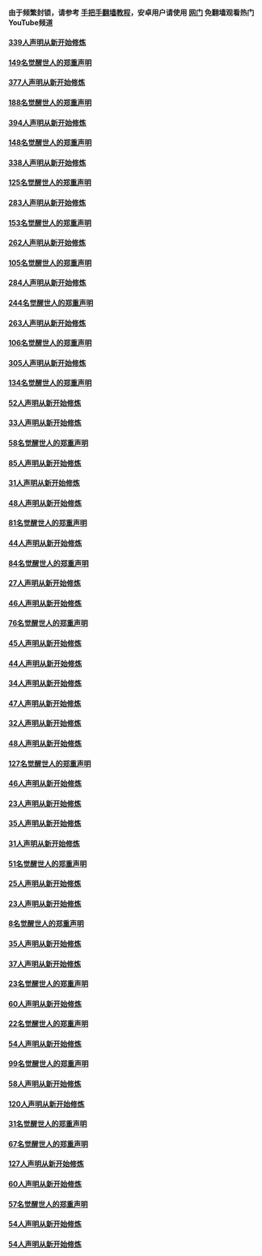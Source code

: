 #### 由于频繁封锁，请参考 [手把手翻墙教程](https://github.com/gfw-breaker/guides/wiki/)，安卓用户请使用 [网门](https://github.com/gfw-breaker/nogfw/blob/master/dl.md?t=05170302) 免翻墙观看热门YouTube频道 

#### [339人声明从新开始修炼](../pages/91/425690.md?t=05170302) 

#### [149名觉醒世人的郑重声明](../pages/91/425689.md?t=05170302) 

#### [377人声明从新开始修炼](../pages/91/424867.md?t=05170302) 

#### [188名觉醒世人的郑重声明](../pages/91/424866.md?t=05170302) 

#### [394人声明从新开始修炼](../pages/91/423914.md?t=05170302) 

#### [148名觉醒世人的郑重声明](../pages/91/423913.md?t=05170302) 

#### [338人声明从新开始修炼](../pages/91/423540.md?t=05170302) 

#### [125名觉醒世人的郑重声明](../pages/91/423539.md?t=05170302) 

#### [283人声明从新开始修炼](../pages/91/423296.md?t=05170302) 

#### [153名觉醒世人的郑重声明](../pages/91/423295.md?t=05170302) 

#### [262人声明从新开始修炼](../pages/91/423004.md?t=05170302) 

#### [105名觉醒世人的郑重声明](../pages/91/423003.md?t=05170302) 

#### [284人声明从新开始修炼](../pages/91/422707.md?t=05170302) 

#### [244名觉醒世人的郑重声明](../pages/91/422706.md?t=05170302) 

#### [263人声明从新开始修炼](../pages/91/422553.md?t=05170302) 

#### [106名觉醒世人的郑重声明](../pages/91/422552.md?t=05170302) 

#### [305人声明从新开始修炼](../pages/91/422153.md?t=05170302) 

#### [134名觉醒世人的郑重声明](../pages/91/422152.md?t=05170302) 

#### [52人声明从新开始修炼](../pages/91/421846.md?t=05170302) 

#### [33人声明从新开始修炼](../pages/91/421804.md?t=05170302) 

#### [58名觉醒世人的郑重声明](../pages/91/421845.md?t=05170302) 

#### [85人声明从新开始修炼](../pages/91/421769.md?t=05170302) 

#### [31人声明从新开始修炼](../pages/91/421763.md?t=05170302) 

#### [48人声明从新开始修炼](../pages/91/421605.md?t=05170302) 

#### [81名觉醒世人的郑重声明](../pages/91/421656.md?t=05170302) 

#### [44人声明从新开始修炼](../pages/91/421544.md?t=05170302) 

#### [84名觉醒世人的郑重声明](../pages/91/421543.md?t=05170302) 

#### [27人声明从新开始修炼](../pages/91/421465.md?t=05170302) 

#### [46人声明从新开始修炼](../pages/91/421454.md?t=05170302) 

#### [76名觉醒世人的郑重声明](../pages/91/421453.md?t=05170302) 

#### [45人声明从新开始修炼](../pages/91/421452.md?t=05170302) 

#### [44人声明从新开始修炼](../pages/91/421422.md?t=05170302) 

#### [34人声明从新开始修炼](../pages/91/421322.md?t=05170302) 

#### [47人声明从新开始修炼](../pages/91/421264.md?t=05170302) 

#### [32人声明从新开始修炼](../pages/91/421225.md?t=05170302) 

#### [48人声明从新开始修炼](../pages/91/421202.md?t=05170302) 

#### [127名觉醒世人的郑重声明](../pages/91/421224.md?t=05170302) 

#### [46人声明从新开始修炼](../pages/91/421203.md?t=05170302) 

#### [23人声明从新开始修炼](../pages/91/421138.md?t=05170302) 

#### [35人声明从新开始修炼](../pages/91/421122.md?t=05170302) 

#### [31人声明从新开始修炼](../pages/91/421081.md?t=05170302) 

#### [51名觉醒世人的郑重声明](../pages/91/421080.md?t=05170302) 

#### [25人声明从新开始修炼](../pages/91/421020.md?t=05170302) 

#### [23人声明从新开始修炼](../pages/91/420884.md?t=05170302) 

#### [8名觉醒世人的郑重声明](../pages/91/420883.md?t=05170302) 

#### [35人声明从新开始修炼](../pages/91/420809.md?t=05170302) 

#### [37人声明从新开始修炼](../pages/91/420766.md?t=05170302) 

#### [23名觉醒世人的郑重声明](../pages/91/420765.md?t=05170302) 

#### [60人声明从新开始修炼](../pages/91/420727.md?t=05170302) 

#### [22名觉醒世人的郑重声明](../pages/91/420726.md?t=05170302) 

#### [54人声明从新开始修炼](../pages/91/420529.md?t=05170302) 

#### [99名觉醒世人的郑重声明](../pages/91/420528.md?t=05170302) 

#### [58人声明从新开始修炼](../pages/91/420198.md?t=05170302) 

#### [120人声明从新开始修炼](../pages/91/420141.md?t=05170302) 

#### [31名觉醒世人的郑重声明](../pages/91/420197.md?t=05170302) 

#### [67名觉醒世人的郑重声明](../pages/91/420140.md?t=05170302) 

#### [127人声明从新开始修炼](../pages/91/420082.md?t=05170302) 

#### [60人声明从新开始修炼](../pages/91/420081.md?t=05170302) 

#### [57名觉醒世人的郑重声明](../pages/91/420080.md?t=05170302) 

#### [54人声明从新开始修炼](../pages/91/419533.md?t=05170302) 

#### [54人声明从新开始修炼](../pages/91/419532.md?t=05170302) 

